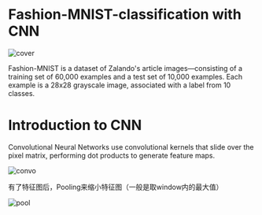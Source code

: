 # Fashion-MNIST-classification with CNN

![cover](https://github.com/Tony980624/Fashion-MNIST-classification/blob/main/file01/dataset-cover.png)

Fashion-MNIST is a dataset of Zalando's article images—consisting of a training set of 60,000 examples and a test set of 10,000 examples. Each example is a 28x28 grayscale image, associated with a label from 10 classes.

# Introduction to CNN

Convolutional Neural Networks use convolutional kernels that slide over the pixel matrix, performing dot products to generate feature maps.

![convo](https://github.com/Tony980624/Fashion-MNIST-classification/blob/main/file01/convolutional.gif)

有了特征图后，Pooling来缩小特征图（一般是取window内的最大值）

![pool](https://github.com/Tony980624/Fashion-MNIST-classification/blob/main/file01/Pooling.gif)


